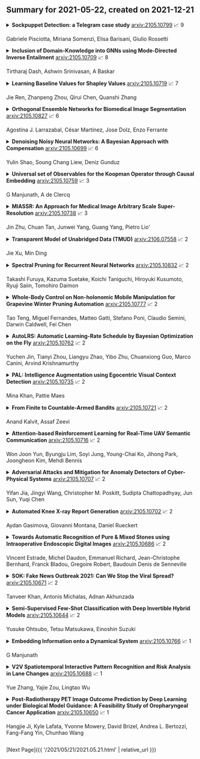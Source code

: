 ## Summary for 2021-05-22, created on 2021-12-21


<details><summary><b>Sockpuppet Detection: a Telegram case study</b>
<a href="https://arxiv.org/abs/2105.10799">arxiv:2105.10799</a>
&#x1F4C8; 9 <br>
<p>Gabriele Pisciotta, Miriana Somenzi, Elisa Barisani, Giulio Rossetti</p></summary>
<p>

**Abstract:** In Online Social Networks (OSN) numerous are the cases in which users create multiple accounts that publicly seem to belong to different people but are actually fake identities of the same person. These fictitious characters can be exploited to carry out abusive behaviors such as manipulating opinions, spreading fake news and disturbing other users. In literature this problem is known as the Sockpuppet problem. In our work we focus on Telegram, a wide-spread instant messaging application, often known for its exploitation by members of organized crime and terrorism, and more in general for its high presence of people who have offensive behaviors.

</p>
</details>

<details><summary><b>Inclusion of Domain-Knowledge into GNNs using Mode-Directed Inverse Entailment</b>
<a href="https://arxiv.org/abs/2105.10709">arxiv:2105.10709</a>
&#x1F4C8; 8 <br>
<p>Tirtharaj Dash, Ashwin Srinivasan, A Baskar</p></summary>
<p>

**Abstract:** We present a general technique for constructing Graph Neural Networks (GNNs) capable of using multi-relational domain knowledge. The technique is based on mode-directed inverse entailment (MDIE) developed in Inductive Logic Programming (ILP). Given a data instance $e$ and background knowledge $B$, MDIE identifies a most-specific logical formula $\bot_B(e)$ that contains all the relational information in $B$ that is related to $e$. We represent $\bot_B(e)$ by a "bottom-graph" that can be converted into a form suitable for GNN implementations. This transformation allows a principled way of incorporating generic background knowledge into GNNs: we use the term `BotGNN' for this form of graph neural networks. For several GNN variants, using real-world datasets with substantial background knowledge, we show that BotGNNs perform significantly better than both GNNs without background knowledge and a recently proposed simplified technique for including domain knowledge into GNNs. We also provide experimental evidence comparing BotGNNs favourably to multi-layer perceptrons (MLPs) that use features representing a "propositionalised" form of the background knowledge; and BotGNNs to a standard ILP based on the use of most-specific clauses. Taken together, these results point to BotGNNs as capable of combining the computational efficacy of GNNs with the representational versatility of ILP.

</p>
</details>

<details><summary><b>Learning Baseline Values for Shapley Values</b>
<a href="https://arxiv.org/abs/2105.10719">arxiv:2105.10719</a>
&#x1F4C8; 7 <br>
<p>Jie Ren, Zhanpeng Zhou, Qirui Chen, Quanshi Zhang</p></summary>
<p>

**Abstract:** This paper aims to formulate the problem of estimating the optimal baseline values for the Shapley value in game theory. The Shapley value measures the attribution of each input variable of a complex model, which is computed as the marginal benefit from the presence of this variable w.r.t.its absence under different contexts. To this end, people usually set the input variable to its baseline value to represent the absence of this variable (i.e.the no-signal state of this variable). Previous studies usually determine the baseline values in an empirical manner, which hurts the trustworthiness of the Shapley value. In this paper, we revisit the feature representation of a deep model from the perspective of game theory, and define the multi-variate interaction patterns of input variables to define the no-signal state of an input variable. Based on the multi-variate interaction, we learn the optimal baseline value of each input variable. Experimental results have demonstrated the effectiveness of our method.

</p>
</details>

<details><summary><b>Orthogonal Ensemble Networks for Biomedical Image Segmentation</b>
<a href="https://arxiv.org/abs/2105.10827">arxiv:2105.10827</a>
&#x1F4C8; 6 <br>
<p>Agostina J. Larrazabal, César Martínez, Jose Dolz, Enzo Ferrante</p></summary>
<p>

**Abstract:** Despite the astonishing performance of deep-learning based approaches for visual tasks such as semantic segmentation, they are known to produce miscalibrated predictions, which could be harmful for critical decision-making processes. Ensemble learning has shown to not only boost the performance of individual models but also reduce their miscalibration by averaging independent predictions. In this scenario, model diversity has become a key factor, which facilitates individual models converging to different functional solutions. In this work, we introduce Orthogonal Ensemble Networks (OEN), a novel framework to explicitly enforce model diversity by means of orthogonal constraints. The proposed method is based on the hypothesis that inducing orthogonality among the constituents of the ensemble will increase the overall model diversity. We resort to a new pairwise orthogonality constraint which can be used to regularize a sequential ensemble training process, resulting on improved predictive performance and better calibrated model outputs. We benchmark the proposed framework in two challenging brain lesion segmentation tasks --brain tumor and white matter hyper-intensity segmentation in MR images. The experimental results show that our approach produces more robust and well-calibrated ensemble models and can deal with challenging tasks in the context of biomedical image segmentation.

</p>
</details>

<details><summary><b>Denoising Noisy Neural Networks: A Bayesian Approach with Compensation</b>
<a href="https://arxiv.org/abs/2105.10699">arxiv:2105.10699</a>
&#x1F4C8; 6 <br>
<p>Yulin Shao, Soung Chang Liew, Deniz Gunduz</p></summary>
<p>

**Abstract:** Deep neural networks (DNNs) with noisy weights, which we refer to as noisy neural networks (NoisyNNs), arise from the training and inference of DNNs in the presence of noise. NoisyNNs emerge in many new applications, including the wireless transmission of DNNs, the efficient deployment or storage of DNNs in analog devices, and the truncation or quantization of DNN weights. This paper studies a fundamental problem of NoisyNNs: how to reconstruct the DNN weights from their noisy manifestations. While all prior works relied on the maximum likelihood (ML) estimation, this paper puts forth a denoising approach to reconstruct DNNs with the aim of maximizing the inference accuracy of the reconstructed models. The superiority of our denoiser is rigorously proven in two small-scale problems, wherein we consider a quadratic neural network function and a shallow feedforward neural network, respectively. When applied to advanced learning tasks with modern DNN architectures, our denoiser exhibits significantly better performance than the ML estimator. Consider the average test accuracy of the denoised DNN model versus the weight variance to noise power ratio (WNR) performance. When denoising a noisy BERT model arising from noisy inference, our denoiser outperforms ML estimation by 1.1 dB to achieve a test accuracy of 75%. When denoising a noisy ResNet18 model arising from noisy training, our denoiser outperforms ML estimation by 13.4 dB and 8.3 dB to achieve a test accuracy of 60% and 80%, respectively.

</p>
</details>

<details><summary><b>Universal set of Observables for the Koopman Operator through Causal Embedding</b>
<a href="https://arxiv.org/abs/2105.10759">arxiv:2105.10759</a>
&#x1F4C8; 3 <br>
<p>G Manjunath, A de Clercq</p></summary>
<p>

**Abstract:** Obtaining repeated measurements through observables of underlying physical and natural systems to build dynamical models is engraved in modern science. A key to the success of such methods is that the dynamics in the observed space can often be described by a map that has much lower functional complexity than the one that describes the unknown underlying system. Finding observables that can empirically reduce the functional complexity of the map to be learned, and at the same time, theoretically guarantee exact reconstruction in the new phase space is an open challenge. Here, we determine a set of observables for the Koopman operator of the inverse-limit system of a dynamical system that guarantees exact reconstruction of the underlying dynamical system. Similar to the delay coordinate maps being universal observables in Takens delay embedding, the observables we determine are universal, and hence do not need to be changed while the underlying system is changed. They are determined by a class of driven systems that are comparable to those used in reservoir computing, but which also can causally embed a dynamical system, a phenomenon which we newly describe. Dynamics in the observed space is then shown to be topologically conjugate to the underlying system. Deep learning methods can be used to learn accurate equations from data as a consequence of the topological conjugacy. Besides stability, amenability for hardware implementations, causal embedding-based models provide long-term consistency even for systems that have failed with previously reported data-driven or machine learning methods.

</p>
</details>

<details><summary><b>MIASSR: An Approach for Medical Image Arbitrary Scale Super-Resolution</b>
<a href="https://arxiv.org/abs/2105.10738">arxiv:2105.10738</a>
&#x1F4C8; 3 <br>
<p>Jin Zhu, Chuan Tan, Junwei Yang, Guang Yang, Pietro Lio'</p></summary>
<p>

**Abstract:** Single image super-resolution (SISR) aims to obtain a high-resolution output from one low-resolution image. Currently, deep learning-based SISR approaches have been widely discussed in medical image processing, because of their potential to achieve high-quality, high spatial resolution images without the cost of additional scans. However, most existing methods are designed for scale-specific SR tasks and are unable to generalise over magnification scales. In this paper, we propose an approach for medical image arbitrary-scale super-resolution (MIASSR), in which we couple meta-learning with generative adversarial networks (GANs) to super-resolve medical images at any scale of magnification in (1, 4]. Compared to state-of-the-art SISR algorithms on single-modal magnetic resonance (MR) brain images (OASIS-brains) and multi-modal MR brain images (BraTS), MIASSR achieves comparable fidelity performance and the best perceptual quality with the smallest model size. We also employ transfer learning to enable MIASSR to tackle SR tasks of new medical modalities, such as cardiac MR images (ACDC) and chest computed tomography images (COVID-CT). The source code of our work is also public. Thus, MIASSR has the potential to become a new foundational pre-/post-processing step in clinical image analysis tasks such as reconstruction, image quality enhancement, and segmentation.

</p>
</details>

<details><summary><b>Transparent Model of Unabridged Data (TMUD)</b>
<a href="https://arxiv.org/abs/2106.07558">arxiv:2106.07558</a>
&#x1F4C8; 2 <br>
<p>Jie Xu, Min Ding</p></summary>
<p>

**Abstract:** Recent advancements in computational power and algorithms have enabled unabridged data (e.g., raw images or audio) to be used as input in some models (e.g., deep learning). However, the black box nature of such models reduces their likelihood of adoption by marketing scholars. Our paradigm of analysis, the Transparent Model of Unabridged Data (TMUD), enables researchers to investigate the inner workings of such black box models by incorporating an ex ante filtration module and an ex post experimentation module. We empirically demonstrate the TMUD by investigating the role of facial components and sexual dimorphism in face perceptions, which have implications for four marketing contexts: advertisement (perceptions of approachability, trustworthiness, and competence), brand (perceptions of whether a face represents a brand's typical customer), category (perceptions of whether a face represents a category's typical customer), and customer persona (perceptions of whether a face represents the persona of a brand's customer segment). Our results reveal new and useful findings that enrich the existing literature on face perception, most of which is based on abridged attributes (e.g., width of mouth). The TMUD has great potential to be a useful paradigm for generating theoretical insights and may encourage more marketing researchers and practitioners to use unabridged data.

</p>
</details>

<details><summary><b>Spectral Pruning for Recurrent Neural Networks</b>
<a href="https://arxiv.org/abs/2105.10832">arxiv:2105.10832</a>
&#x1F4C8; 2 <br>
<p>Takashi Furuya, Kazuma Suetake, Koichi Taniguchi, Hiroyuki Kusumoto, Ryuji Saiin, Tomohiro Daimon</p></summary>
<p>

**Abstract:** Recurrent neural networks (RNNs) are a class of neural networks used in sequential tasks. However, in general, RNNs have a large number of parameters and involve enormous computational costs by repeating the recurrent structures in many time steps. As a method to overcome this difficulty, RNN pruning has attracted increasing attention in recent years, and it brings us benefits in terms of the reduction of computational cost as the time step progresses. However, most existing methods of RNN pruning are heuristic. The purpose of this paper is to study the theoretical scheme for RNN pruning method. We propose an appropriate pruning algorithm for RNNs inspired by "spectral pruning", and provide the generalization error bounds for compressed RNNs. We also provide numerical experiments to demonstrate our theoretical results and show the effectiveness of our pruning method compared with existing methods.

</p>
</details>

<details><summary><b>Whole-Body Control on Non-holonomic Mobile Manipulation for Grapevine Winter Pruning Automation</b>
<a href="https://arxiv.org/abs/2105.10777">arxiv:2105.10777</a>
&#x1F4C8; 2 <br>
<p>Tao Teng, Miguel Fernandes, Matteo Gatti, Stefano Poni, Claudio Semini, Darwin Caldwell, Fei Chen</p></summary>
<p>

**Abstract:** Mobile manipulators that combine mobility and manipulability, are increasingly being used for various unstructured application scenarios in the field, e.g. vineyards. Therefore, the coordinated motion of the mobile base and manipulator is an essential feature of the overall performance. In this paper, we explore a whole-body motion controller of a robot which is composed of a 2-DoFs non-holonomic wheeled mobile base with a 7-DoFs manipulator (non-holonomic wheeled mobile manipulator, NWMM) This robotic platform is designed to efficiently undertake complex grapevine pruning tasks. In the control framework, a task priority coordinated motion of the NWMM is guaranteed. Lower-priority tasks are projected into the null space of the top-priority tasks so that higher-priority tasks are completed without interruption from lower-priority tasks. The proposed controller was evaluated in a grapevine spur pruning experiment scenario.

</p>
</details>

<details><summary><b>AutoLRS: Automatic Learning-Rate Schedule by Bayesian Optimization on the Fly</b>
<a href="https://arxiv.org/abs/2105.10762">arxiv:2105.10762</a>
&#x1F4C8; 2 <br>
<p>Yuchen Jin, Tianyi Zhou, Liangyu Zhao, Yibo Zhu, Chuanxiong Guo, Marco Canini, Arvind Krishnamurthy</p></summary>
<p>

**Abstract:** The learning rate (LR) schedule is one of the most important hyper-parameters needing careful tuning in training DNNs. However, it is also one of the least automated parts of machine learning systems and usually costs significant manual effort and computing. Though there are pre-defined LR schedules and optimizers with adaptive LR, they introduce new hyperparameters that need to be tuned separately for different tasks/datasets. In this paper, we consider the question: Can we automatically tune the LR over the course of training without human involvement? We propose an efficient method, AutoLRS, which automatically optimizes the LR for each training stage by modeling training dynamics. AutoLRS aims to find an LR applied to every $τ$ steps that minimizes the resulted validation loss. We solve this black-box optimization on the fly by Bayesian optimization (BO). However, collecting training instances for BO requires a system to evaluate each LR queried by BO's acquisition function for $τ$ steps, which is prohibitively expensive in practice. Instead, we apply each candidate LR for only $τ'\llτ$ steps and train an exponential model to predict the validation loss after $τ$ steps. This mutual-training process between BO and the loss-prediction model allows us to limit the training steps invested in the BO search. We demonstrate the advantages and the generality of AutoLRS through extensive experiments of training DNNs for tasks from diverse domains using different optimizers. The LR schedules auto-generated by AutoLRS lead to a speedup of $1.22\times$, $1.43\times$, and $1.5\times$ when training ResNet-50, Transformer, and BERT, respectively, compared to the LR schedules in their original papers, and an average speedup of $1.31\times$ over state-of-the-art heavily-tuned LR schedules.

</p>
</details>

<details><summary><b>PAL: Intelligence Augmentation using Egocentric Visual Context Detection</b>
<a href="https://arxiv.org/abs/2105.10735">arxiv:2105.10735</a>
&#x1F4C8; 2 <br>
<p>Mina Khan, Pattie Maes</p></summary>
<p>

**Abstract:** Egocentric visual context detection can support intelligence augmentation applications. We created a wearable system, called PAL, for wearable, personalized, and privacy-preserving egocentric visual context detection. PAL has a wearable device with a camera, heart-rate sensor, on-device deep learning, and audio input/output. PAL also has a mobile/web application for personalized context labeling. We used on-device deep learning models for generic object and face detection, low-shot custom face and context recognition (e.g., activities like brushing teeth), and custom context clustering (e.g., indoor locations). The models had over 80\% accuracy in in-the-wild contexts (~1000 images) and we tested PAL for intelligence augmentation applications like behavior change. We have made PAL is open-source to further support intelligence augmentation using personalized and privacy-preserving egocentric visual contexts.

</p>
</details>

<details><summary><b>From Finite to Countable-Armed Bandits</b>
<a href="https://arxiv.org/abs/2105.10721">arxiv:2105.10721</a>
&#x1F4C8; 2 <br>
<p>Anand Kalvit, Assaf Zeevi</p></summary>
<p>

**Abstract:** We consider a stochastic bandit problem with countably many arms that belong to a finite set of types, each characterized by a unique mean reward. In addition, there is a fixed distribution over types which sets the proportion of each type in the population of arms. The decision maker is oblivious to the type of any arm and to the aforementioned distribution over types, but perfectly knows the total number of types occurring in the population of arms. We propose a fully adaptive online learning algorithm that achieves O(log n) distribution-dependent expected cumulative regret after any number of plays n, and show that this order of regret is best possible. The analysis of our algorithm relies on newly discovered concentration and convergence properties of optimism-based policies like UCB in finite-armed bandit problems with "zero gap," which may be of independent interest.

</p>
</details>

<details><summary><b>Attention-based Reinforcement Learning for Real-Time UAV Semantic Communication</b>
<a href="https://arxiv.org/abs/2105.10716">arxiv:2105.10716</a>
&#x1F4C8; 2 <br>
<p>Won Joon Yun, Byungju Lim, Soyi Jung, Young-Chai Ko, Jihong Park, Joongheon Kim, Mehdi Bennis</p></summary>
<p>

**Abstract:** In this article, we study the problem of air-to-ground ultra-reliable and low-latency communication (URLLC) for a moving ground user. This is done by controlling multiple unmanned aerial vehicles (UAVs) in real time while avoiding inter-UAV collisions. To this end, we propose a novel multi-agent deep reinforcement learning (MADRL) framework, coined a graph attention exchange network (GAXNet). In GAXNet, each UAV constructs an attention graph locally measuring the level of attention to its neighboring UAVs, while exchanging the attention weights with other UAVs so as to reduce the attention mismatch between them. Simulation results corroborates that GAXNet achieves up to 4.5x higher rewards during training. At execution, without incurring inter-UAV collisions, GAXNet achieves 6.5x lower latency with the target 0.0000001 error rate, compared to a state-of-the-art baseline framework.

</p>
</details>

<details><summary><b>Adversarial Attacks and Mitigation for Anomaly Detectors of Cyber-Physical Systems</b>
<a href="https://arxiv.org/abs/2105.10707">arxiv:2105.10707</a>
&#x1F4C8; 2 <br>
<p>Yifan Jia, Jingyi Wang, Christopher M. Poskitt, Sudipta Chattopadhyay, Jun Sun, Yuqi Chen</p></summary>
<p>

**Abstract:** The threats faced by cyber-physical systems (CPSs) in critical infrastructure have motivated research into a multitude of attack detection mechanisms, including anomaly detectors based on neural network models. The effectiveness of anomaly detectors can be assessed by subjecting them to test suites of attacks, but less consideration has been given to adversarial attackers that craft noise specifically designed to deceive them. While successfully applied in domains such as images and audio, adversarial attacks are much harder to implement in CPSs due to the presence of other built-in defence mechanisms such as rule checkers(or invariant checkers). In this work, we present an adversarial attack that simultaneously evades the anomaly detectors and rule checkers of a CPS. Inspired by existing gradient-based approaches, our adversarial attack crafts noise over the sensor and actuator values, then uses a genetic algorithm to optimise the latter, ensuring that the neural network and the rule checking system are both deceived.We implemented our approach for two real-world critical infrastructure testbeds, successfully reducing the classification accuracy of their detectors by over 50% on average, while simultaneously avoiding detection by rule checkers. Finally, we explore whether these attacks can be mitigated by training the detectors on adversarial samples.

</p>
</details>

<details><summary><b>Automated Knee X-ray Report Generation</b>
<a href="https://arxiv.org/abs/2105.10702">arxiv:2105.10702</a>
&#x1F4C8; 2 <br>
<p>Aydan Gasimova, Giovanni Montana, Daniel Rueckert</p></summary>
<p>

**Abstract:** Gathering manually annotated images for the purpose of training a predictive model is far more challenging in the medical domain than for natural images as it requires the expertise of qualified radiologists. We therefore propose to take advantage of past radiological exams (specifically, knee X-ray examinations) and formulate a framework capable of learning the correspondence between the images and reports, and hence be capable of generating diagnostic reports for a given X-ray examination consisting of an arbitrary number of image views. We demonstrate how aggregating the image features of individual exams and using them as conditional inputs when training a language generation model results in auto-generated exam reports that correlate well with radiologist-generated reports.

</p>
</details>

<details><summary><b>Towards Automatic Recognition of Pure & Mixed Stones using Intraoperative Endoscopic Digital Images</b>
<a href="https://arxiv.org/abs/2105.10686">arxiv:2105.10686</a>
&#x1F4C8; 2 <br>
<p>Vincent Estrade, Michel Daudon, Emmanuel Richard, Jean-Christophe Bernhard, Franck Bladou, Gregoire Robert, Baudouin Denis de Senneville</p></summary>
<p>

**Abstract:** Objective: To assess automatic computer-aided in-situ recognition of morphological features of pure and mixed urinary stones using intraoperative digital endoscopic images acquired in a clinical setting. Materials and methods: In this single-centre study, an experienced urologist intraoperatively and prospectively examined the surface and section of all kidney stones encountered. Calcium oxalate monohydrate (COM/Ia), dihydrate (COD/IIb) and uric acid (UA/IIIb) morphological criteria were collected and classified to generate annotated datasets. A deep convolutional neural network (CNN) was trained to predict the composition of both pure and mixed stones. To explain the predictions of the deep neural network model, coarse localisation heat-maps were plotted to pinpoint key areas identified by the network. Results: This study included 347 and 236 observations of stone surface and stone section, respectively. A highest sensitivity of 98 % was obtained for the type "pure IIIb/UA" using surface images. The most frequently encountered morphology was that of the type "pure Ia/COM"; it was correctly predicted in 91 % and 94 % of cases using surface and section images, respectively. Of the mixed type "Ia/COM+IIb/COD", Ia/COM was predicted in 84 % of cases using surface images, IIb/COD in 70 % of cases, and both in 65 % of cases. Concerning mixed Ia/COM+IIIb/UA stones, Ia/COM was predicted in 91 % of cases using section images, IIIb/UA in 69 % of cases, and both in 74 % of cases. Conclusions: This preliminary study demonstrates that deep convolutional neural networks are promising to identify kidney stone composition from endoscopic images acquired intraoperatively. Both pure and mixed stone composition could be discriminated. Collected in a clinical setting, surface and section images analysed by deep CNN provide valuable information about stone morphology for computer-aided diagnosis.

</p>
</details>

<details><summary><b>SOK: Fake News Outbreak 2021: Can We Stop the Viral Spread?</b>
<a href="https://arxiv.org/abs/2105.10671">arxiv:2105.10671</a>
&#x1F4C8; 2 <br>
<p>Tanveer Khan, Antonis Michalas, Adnan Akhunzada</p></summary>
<p>

**Abstract:** Social Networks' omnipresence and ease of use has revolutionized the generation and distribution of information in today's world. However, easy access to information does not equal an increased level of public knowledge. Unlike traditional media channels, social networks also facilitate faster and wider spread of disinformation and misinformation. Viral spread of false information has serious implications on the behaviors, attitudes and beliefs of the public, and ultimately can seriously endanger the democratic processes. Limiting false information's negative impact through early detection and control of extensive spread presents the main challenge facing researchers today. In this survey paper, we extensively analyze a wide range of different solutions for the early detection of fake news in the existing literature. More precisely, we examine Machine Learning (ML) models for the identification and classification of fake news, online fake news detection competitions, statistical outputs as well as the advantages and disadvantages of some of the available data sets. Finally, we evaluate the online web browsing tools available for detecting and mitigating fake news and present some open research challenges.

</p>
</details>

<details><summary><b>Semi-Supervised Few-Shot Classification with Deep Invertible Hybrid Models</b>
<a href="https://arxiv.org/abs/2105.10644">arxiv:2105.10644</a>
&#x1F4C8; 2 <br>
<p>Yusuke Ohtsubo, Tetsu Matsukawa, Einoshin Suzuki</p></summary>
<p>

**Abstract:** In this paper, we propose a deep invertible hybrid model which integrates discriminative and generative learning at a latent space level for semi-supervised few-shot classification. Various tasks for classifying new species from image data can be modeled as a semi-supervised few-shot classification, which assumes a labeled and unlabeled training examples and a small support set of the target classes. Predicting target classes with a few support examples per class makes the learning task difficult for existing semi-supervised classification methods, including selftraining, which iteratively estimates class labels of unlabeled training examples to learn a classifier for the training classes. To exploit unlabeled training examples effectively, we adopt as the objective function the composite likelihood, which integrates discriminative and generative learning and suits better with deep neural networks than the parameter coupling prior, the other popular integrated learning approach. In our proposed model, the discriminative and generative models are respectively Prototypical Networks, which have shown excellent performance in various kinds of few-shot learning, and Normalizing Flow a deep invertible model which returns the exact marginal likelihood unlike the other three major methods, i.e., VAE, GAN, and autoregressive model. Our main originality lies in our integration of these components at a latent space level, which is effective in preventing overfitting. Experiments using mini-ImageNet and VGG-Face datasets show that our method outperforms selftraining based Prototypical Networks.

</p>
</details>

<details><summary><b>Embedding Information onto a Dynamical System</b>
<a href="https://arxiv.org/abs/2105.10766">arxiv:2105.10766</a>
&#x1F4C8; 1 <br>
<p>G Manjunath</p></summary>
<p>

**Abstract:** The celebrated Takens' embedding theorem concerns embedding an attractor of a dynamical system in a Euclidean space of appropriate dimension through a generic delay-observation map. The embedding also establishes a topological conjugacy. In this paper, we show how an arbitrary sequence can be mapped into another space as an attractive solution of a nonautonomous dynamical system. Such mapping also entails a topological conjugacy and an embedding between the sequence and the attractive solution spaces. This result is not a generalization of Takens embedding theorem but helps us understand what exactly is required by discrete-time state space models widely used in applications to embed an external stimulus onto its solution space. Our results settle another basic problem concerning the perturbation of an autonomous dynamical system. We describe what exactly happens to the dynamics when exogenous noise perturbs continuously a local irreducible attracting set (such as a stable fixed point) of a discrete-time autonomous dynamical system.

</p>
</details>

<details><summary><b>V2V Spatiotemporal Interactive Pattern Recognition and Risk Analysis in Lane Changes</b>
<a href="https://arxiv.org/abs/2105.10688">arxiv:2105.10688</a>
&#x1F4C8; 1 <br>
<p>Yue Zhang, Yajie Zou, Lingtao Wu</p></summary>
<p>

**Abstract:** In complex lane change (LC) scenarios, semantic interpretation and safety analysis of dynamic interactive pattern are necessary for autonomous vehicles to make appropriate decisions. This study proposes an unsupervised learning framework that combines primitive-based interactive pattern recognition methods and risk analysis methods. The Hidden Markov Model with the Gaussian mixture model (GMM-HMM) approach is developed to decompose the LC scenarios into primitives. Then the Dynamic Time Warping (DTW) distance based K-means clustering is applied to gather the primitives to 13 types of interactive patterns. Finally, this study considers two types of time-to-collision (TTC) involved in the LC process as indicators to analyze the risk of the interactive patterns and extract high-risk LC interactive patterns. The results obtained from The Highway Drone Dataset (highD) demonstrate that the identified LC interactive patterns contain interpretable semantic information. This study explores the spatiotemporal evolution law and risk formation mechanism of the LC interactive patterns and the findings are useful for comprehensively understanding the latent interactive patterns, improving the rationality and safety of autonomous vehicle's decision-making.

</p>
</details>

<details><summary><b>Post-Radiotherapy PET Image Outcome Prediction by Deep Learning under Biological Model Guidance: A Feasibility Study of Oropharyngeal Cancer Application</b>
<a href="https://arxiv.org/abs/2105.10650">arxiv:2105.10650</a>
&#x1F4C8; 1 <br>
<p>Hangjie Ji, Kyle Lafata, Yvonne Mowery, David Brizel, Andrea L. Bertozzi, Fang-Fang Yin, Chunhao Wang</p></summary>
<p>

**Abstract:** This paper develops a method of biologically guided deep learning for post-radiation FDG-PET image outcome prediction based on pre-radiation images and radiotherapy dose information. Based on the classic reaction-diffusion mechanism, a novel biological model was proposed using a partial differential equation that incorporates spatial radiation dose distribution as a patient-specific treatment information variable. A 7-layer encoder-decoder-based convolutional neural network (CNN) was designed and trained to learn the proposed biological model. As such, the model could generate post-radiation FDG-PET image outcome predictions with possible time-series transition from pre-radiotherapy image states to post-radiotherapy states. The proposed method was developed using 64 oropharyngeal patients with paired FDG-PET studies before and after 20Gy delivery (2Gy/daily fraction) by IMRT. In a two-branch deep learning execution, the proposed CNN learns specific terms in the biological model from paired FDG-PET images and spatial dose distribution as in one branch, and the biological model generates post-20Gy FDG-PET image prediction in the other branch. The proposed method successfully generated post-20Gy FDG-PET image outcome prediction with breakdown illustrations of biological model components. Time-series FDG-PET image predictions were generated to demonstrate the feasibility of disease response rendering. The developed biologically guided deep learning method achieved post-20Gy FDG-PET image outcome predictions in good agreement with ground-truth results. With break-down biological modeling components, the outcome image predictions could be used in adaptive radiotherapy decision-making to optimize personalized plans for the best outcome in the future.

</p>
</details>


[Next Page]({{ '/2021/05/21/2021.05.21.html' | relative_url }})
